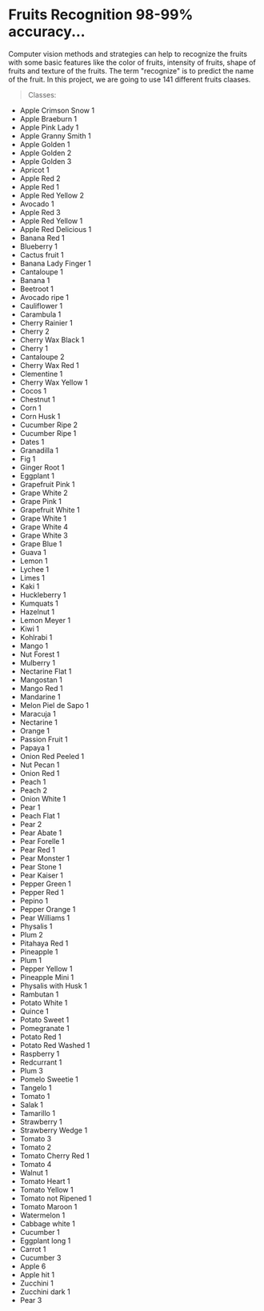 # Fruits Recognition 98-99% accuracy...
Computer vision methods and strategies can help to recognize the fruits with some basic features like the color of fruits, intensity of fruits, shape of fruits and texture of the fruits. The term "recognize" is to predict the name of the fruit. In this project, we are going to use 141 different fruits claases.

> Classes:
- Apple Crimson Snow 1
- Apple Braeburn 1
- Apple Pink Lady 1
- Apple Granny Smith 1
- Apple Golden 1
- Apple Golden 2
- Apple Golden 3
- Apricot 1
- Apple Red 2
- Apple Red 1
- Apple Red Yellow 2
- Avocado 1
- Apple Red 3
- Apple Red Yellow 1
- Apple Red Delicious 1
- Banana Red 1
- Blueberry 1
- Cactus fruit 1
- Banana Lady Finger 1
- Cantaloupe 1
- Banana 1
- Beetroot 1
- Avocado ripe 1
- Cauliflower 1
- Carambula 1
- Cherry Rainier 1
- Cherry 2
- Cherry Wax Black 1
- Cherry 1
- Cantaloupe 2
- Cherry Wax Red 1
- Clementine 1
- Cherry Wax Yellow 1
- Cocos 1
- Chestnut 1
- Corn 1
- Corn Husk 1
- Cucumber Ripe 2
- Cucumber Ripe 1
- Dates 1
- Granadilla 1
- Fig 1
- Ginger Root 1
- Eggplant 1
- Grapefruit Pink 1
- Grape White 2
- Grape Pink 1
- Grapefruit White 1
- Grape White 1
- Grape White 4
- Grape White 3
- Grape Blue 1
- Guava 1
- Lemon 1
- Lychee 1
- Limes 1
- Kaki 1
- Huckleberry 1
- Kumquats 1
- Hazelnut 1
- Lemon Meyer 1
- Kiwi 1
- Kohlrabi 1
- Mango 1
- Nut Forest 1
- Mulberry 1
- Nectarine Flat 1
- Mangostan 1
- Mango Red 1
- Mandarine 1
- Melon Piel de Sapo 1
- Maracuja 1
- Nectarine 1
- Orange 1
- Passion Fruit 1
- Papaya 1
- Onion Red Peeled 1
- Nut Pecan 1
- Onion Red 1
- Peach 1
- Peach 2
- Onion White 1
- Pear 1
- Peach Flat 1
- Pear 2
- Pear Abate 1
- Pear Forelle 1
- Pear Red 1
- Pear Monster 1
- Pear Stone 1
- Pear Kaiser 1
- Pepper Green 1
- Pepper Red 1
- Pepino 1
- Pepper Orange 1
- Pear Williams 1
- Physalis 1
- Plum 2
- Pitahaya Red 1
- Pineapple 1
- Plum 1
- Pepper Yellow 1
- Pineapple Mini 1
- Physalis with Husk 1
- Rambutan 1
- Potato White 1
- Quince 1
- Potato Sweet 1
- Pomegranate 1
- Potato Red 1
- Potato Red Washed 1
- Raspberry 1
- Redcurrant 1
- Plum 3
- Pomelo Sweetie 1
- Tangelo 1
- Tomato 1
- Salak 1
- Tamarillo 1
- Strawberry 1
- Strawberry Wedge 1
- Tomato 3
- Tomato 2
- Tomato Cherry Red 1
- Tomato 4
- Walnut 1
- Tomato Heart 1
- Tomato Yellow 1
- Tomato not Ripened 1
- Tomato Maroon 1
- Watermelon 1
- Cabbage white 1
- Cucumber 1
- Eggplant long 1
- Carrot 1
- Cucumber 3
- Apple 6
- Apple hit 1
- Zucchini 1
- Zucchini dark 1
- Pear 3
